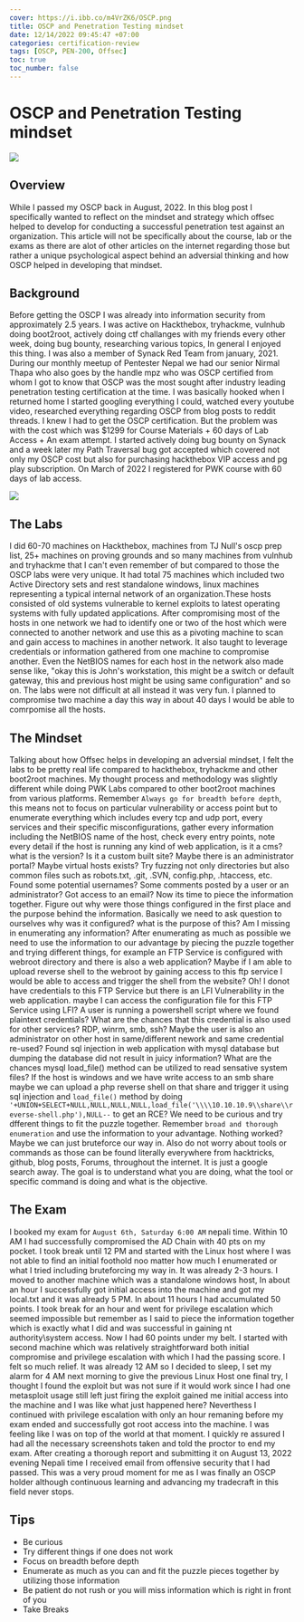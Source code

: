 ```yaml
---
cover: https://i.ibb.co/m4VrZK6/OSCP.png
title: OSCP and Penetration Testing mindset
date: 12/14/2022 09:45:47 +07:00
categories: certification-review
tags: [OSCP, PEN-200, Offsec]
toc: true
toc_number: false
---
```


# OSCP and Penetration Testing mindset

![](https://api.accredible.com/v1/frontend/credential_website_embed_image/certificate/56608366)

## Overview
While I passed my OSCP back in August, 2022. In this blog post I specifically wanted to reflect on the mindset and strategy which offsec helped to develop for conducting a successful penetration test against an organization. This article will not be specifically about the course, lab or the exams as there are alot of other articles on the internet regarding those but rather a unique psychological aspect behind an adversial thinking and how OSCP helped in developing that mindset. 

## Background
Before getting the OSCP I was already into information security from approximately 2.5 years. I was active on Hackthebox, tryhackme, vulnhub doing boot2root, actively doing ctf challanges with my friends every other week, doing bug bounty, researching various topics, In general I enjoyed this thing. I was also a member of Synack Red Team from january, 2021. During our monthly meetup of Pentester Nepal we had our senior Nirmal Thapa who also goes by the handle mpz who was OSCP certified from whom I got to know that OSCP was the most sought after industry leading penetration testing certification at the time. I was basically hooked when I returned home I started googling everything I could, watched every youtube video, researched everything regarding OSCP from blog posts to reddit threads. I knew I had to get the OSCP certification. But the problem was with the cost which was $1299 for Course Materials + 60 days of Lab Access + An exam attempt. I started actively doing bug bounty on Synack and a week later my Path Traversal bug got accepted which covered not only my OSCP cost but also for purchasing hackthebox VIP access and pg play subscription. On March of 2022 I registered for PWK course with 60 days of lab access.  

![](https://i.ibb.co/ZdqNXWJ/Screenshot-2024-06-15-111207.png)

## The Labs
I did 60-70 machines on Hackthebox, machines from TJ Null's oscp prep list, 25+ machines on proving grounds and so many machines from vulnhub and tryhackme that I can't even remember of but compared to those the OSCP labs were very unique. It had total 75 machines which included two Active Directory sets and rest standalone windows, linux machines representing a typical internal network of an organization.These hosts consisted of old systems vulnerable to kernel exploits to latest operating systems with fully updated applications. After compromising most of the hosts in one network we had to identify one or two of the host which were connected to another network and use this as a pivoting machine to scan and gain access to machines in another network. It also taught to leverage credentials or information gathered from one machine to compromise another. Even the NetBIOS names for each host in the network also made sense like, "okay this is John's workstation, this might be a switch or default gateway, this and previous host might be using same configuration" and so on. The labs were not difficult at all instead it was very fun. I planned to compromise two machine a day this way in about 40 days I would be able to comrpomise all the hosts.

## The Mindset
Talking about how Offsec helps in developing an adversial mindset, I felt the labs to be pretty real life compared to hackthebox, tryhackme and other boot2root machines. My thought process and methodology was slightly different while doing PWK Labs compared to other boot2root machines from various platforms. Remember `Always go for breadth before depth`, this means not to focus on particular vulnerability or access point but to enumerate everything which includes every tcp and udp port, every services and their specific misconfigurations, gather every information including the NetBIOS name of the host, check every entry points, note every detail if the host is running any kind of web application, is it a cms? what is the version? Is it a custom built site? Maybe there is an administrator portal? Maybe virtual hosts exists? Try fuzzing not only directories but also common files such as robots.txt, .git, .SVN, config.php, .htaccess, etc. Found some potential usernames? Some comments posted by a user or an administrator? Got access to an email? Now its time to piece the information together. Figure out why were those things configured in the first place and the purpose behind the information. Basically we need to ask question to ourselves why was it configured? what is the purpose of this? Am I missing in enumerating any information? After enumerating as much as possible we need to use the information to our advantage by piecing the puzzle together and trying different things, for example an FTP Service is configured with webroot directory and there is also a web application? Maybe if I am able to upload reverse shell to the webroot by gaining access to this ftp service I would be able to access and trigger the shell from the website? Oh! I donot have credentials to this FTP Service but there is an LFI Vulnerability in the web application. maybe I can access the configuration file for this FTP Service using LFI? A user is running a powershell script where we found plaintext credentials? What are the chances that this credential is also used for other services? RDP, winrm, smb, ssh? Maybe the user is also an administrator on other host in same/different nework and same credential re-used? Found sql injection in web application with mysql database but dumping the database did not result in juicy information? What are the chances mysql load_file() method can be utilized to read sensative system files? If the host is windows and we have write access to an smb share maybe we can upload a php reverse shell on that share and trigger it using sql injection and `load_file()` method by doing `'+UNION+SELECT+NULL,NULL,NULL,NULL,load_file('\\\\10.10.10.9\\share\\reverse-shell.php'),NULL--` to get an RCE? We need to be curious and try dfferent things to fit the puzzle together. Remember `broad and thorough enumeration` and use the information to your advantage. Nothing worked? Maybe we can just bruteforce our way in. Also do not worry about tools or commands as those can be found literally everywhere from hacktricks, github, blog posts, Forums, throughout the internet. It is just a google search away. The goal is to understand what you are doing, what the tool or specific command is doing and what is the objective.

## The Exam
I booked my exam for `August 6th, Saturday 6:00 AM` nepali time. Within 10 AM I had successfully compromised the AD Chain with 40 pts on my pocket. I took break until 12 PM and started with the Linux host where I was not able to find an initial foothold noo matter how much I enumerated or what I tried including bruteforcing my way in. It was already 2-3 hours. I moved to another machine which was a standalone windows host, In about an hour I successfully got initial access into the machine and got my local.txt and it was already 5 PM. In about 11 hours I had accumulated 50 points. I took break for an hour and went for privilege escalation which seemed impossible but remember as I said to piece the information together which is exactly what I did and was successful in gaining nt authority\system access. Now I had 60 points under my belt. I started with second machine which was relatively straightforward both initial compromise and privilege escalation with which I had the passing score. I felt so much relief. It was already 12 AM so I decided to sleep, I set my alarm for 4 AM next morning to give the previous Linux Host one final try, I thought I found the exploit but was not sure if it would work since I had one metasploit usage still left just firing the exploit gained me initial access into the machine and I was like what just happened here? Neverthess I continued with privilege escalation with only an hour remaning before my exam ended and  successfully got root access into the machine. I was feeling like I was on top of the world at that moment. I quickly re assured I had all the necessary screenshots taken and told the proctor to end my exam. After creating a thorough report and submitting it on August 13, 2022 evening Nepali time I received email from offensive security that I had passed. This was a very proud moment for me as I was finally an OSCP holder although continuous learning and advancing my tradecraft in this field never stops.


## Tips
- Be curious
- Try different things if one does not work
- Focus on breadth before depth
- Enumerate as much as you can and fit the puzzle pieces together by utilizing those information
- Be patient do not rush or you will miss information which is right in front of you
- Take Breaks

